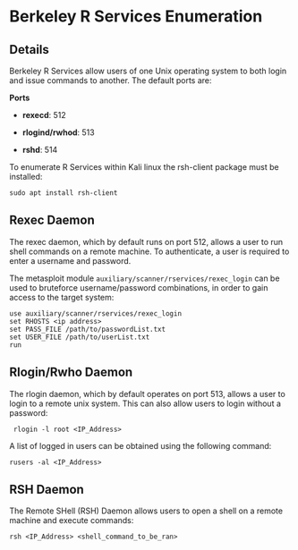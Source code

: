 # Berkeley R Services Enumeration

## Details

Berkeley R Services allow users of one Unix operating system to both login and issue commands to another.  The default ports are:

**Ports**

* **rexecd**: 512

* **rlogind/rwhod**: 513

* **rshd**: 514

To enumerate R Services within Kali linux the rsh-client package must be installed:

`sudo apt install rsh-client`

## Rexec Daemon

The rexec daemon, which by default runs on port 512, allows a user to run shell commands on a remote machine.  To authenticate, a user is required to enter a username and password.  

The metasploit module `auxiliary/scanner/rservices/rexec_login` can be used to bruteforce username/password combinations, in order to gain access to the target system:

```
use auxiliary/scanner/rservices/rexec_login
set RHOSTS <ip address>
set PASS_FILE /path/to/passwordList.txt
set USER_FILE /path/to/userList.txt
run
```

## Rlogin/Rwho Daemon

The rlogin daemon, which by default operates on port 513, allows a user to login to a remote unix system. This can also allow users to login without a password:

` rlogin -l root <IP_Address>`

A list of logged in users can be obtained using the following command:

`rusers -al <IP_Address>`

## RSH Daemon

The Remote SHell (RSH) Daemon allows users to open a shell on a remote machine and execute commands:

`rsh <IP_Address> <shell_command_to_be_ran>`



